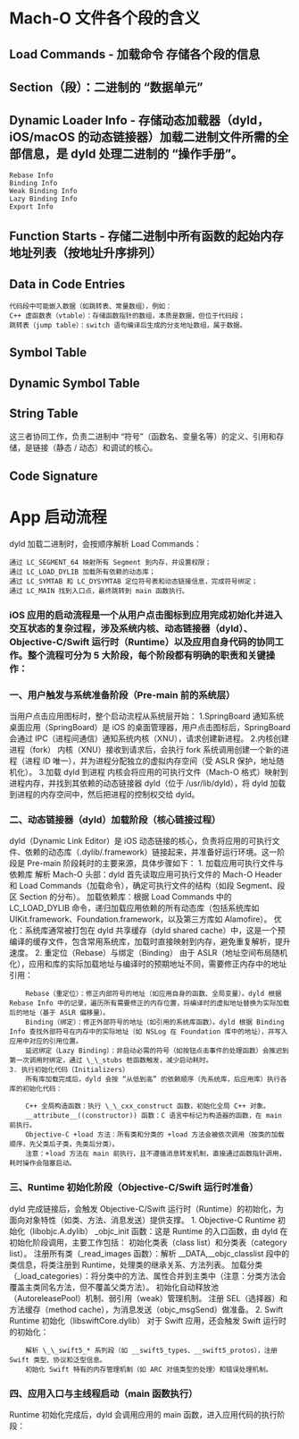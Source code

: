
# Mach-O 文件各个段的含义

## Load Commands - 加载命令 存储各个段的信息

## Section（段）：二进制的 “数据单元”

## Dynamic Loader Info - 存储动态加载器（dyld，iOS/macOS 的动态链接器）加载二进制文件所需的全部信息，是 dyld 处理二进制的 “操作手册”。
    Rebase Info
    Binding Info
    Weak Binding Info
    Lazy Binding Info
    Export Info

    
## Function Starts - 存储二进制中所有函数的起始内存地址列表（按地址升序排列）

## Data in Code Entries
    代码段中可能嵌入数据（如跳转表、常量数组），例如：
    C++ 虚函数表（vtable）：存储函数指针的数组，本质是数据，但位于代码段；
    跳转表（jump table）：switch 语句编译后生成的分支地址数组，属于数据。


## Symbol Table
## Dynamic Symbol Table
## String Table
这三者协同工作，负责二进制中 “符号”（函数名、变量名等）的定义、引用和存储，是链接（静态 / 动态）和调试的核心。


## Code Signature


# App 启动流程
dyld 加载二进制时，会按顺序解析 Load Commands：

    通过 LC_SEGMENT_64 映射所有 Segment 到内存，并设置权限；
    通过 LC_LOAD_DYLIB 加载所有依赖的动态库；
    通过 LC_SYMTAB 和 LC_DYSYMTAB 定位符号表和动态链接信息，完成符号绑定；
    通过 LC_MAIN 找到入口点，最终跳转到 main 函数执行。

### iOS 应用的启动流程是一个从用户点击图标到应用完成初始化并进入交互状态的复杂过程，涉及系统内核、动态链接器（dyld）、Objective-C/Swift 运行时（Runtime）以及应用自身代码的协同工作。整个流程可分为 5 大阶段，每个阶段都有明确的职责和关键操作：
### 一、用户触发与系统准备阶段（Pre-main 前的系统层）
当用户点击应用图标时，整个启动流程从系统层开始：
    1.SpringBoard 通知系统
        桌面应用（SpringBoard）是 iOS 的桌面管理器，用户点击图标后，SpringBoard 会通过 IPC（进程间通信）通知系统内核（XNU），请求创建新进程。
    2.内核创建进程（fork）
        内核（XNU）接收到请求后，会执行 fork 系统调用创建一个新的进程（进程 ID 唯一），并为进程分配独立的虚拟内存空间（受 ASLR 保护，地址随机化）。
    3.加载 dyld 到进程
        内核会将应用的可执行文件（Mach-O 格式）映射到进程内存，并找到其依赖的动态链接器 dyld（位于 /usr/lib/dyld），将 dyld 加载到进程的内存空间中，然后把进程的控制权交给 dyld。
### 二、动态链接器（dyld）加载阶段（核心链接过程）
dyld（Dynamic Link Editor）是 iOS 动态链接的核心，负责将应用的可执行文件、依赖的动态库（.dylib/.framework）链接起来，并准备好运行环境。这一阶段是 Pre-main 阶段耗时的主要来源，具体步骤如下：
    1. 加载应用可执行文件与依赖库
        解析 Mach-O 头部：dyld 首先读取应用可执行文件的 Mach-O Header 和 Load Commands（加载命令），确定可执行文件的结构（如段 Segment、段区 Section 的分布）。
        加载依赖库：根据 Load Commands 中的 LC_LOAD_DYLIB 命令，递归加载应用依赖的所有动态库（包括系统库如 UIKit.framework、Foundation.framework，以及第三方库如 Alamofire）。
        优化：系统库通常被打包在 dyld 共享缓存（dyld shared cache）中，这是一个预编译的缓存文件，包含常用系统库，加载时直接映射到内存，避免重复解析，提升速度。
    2. 重定位（Rebase）与绑定（Binding）
        由于 ASLR（地址空间布局随机化），应用和库的实际加载地址与编译时的预期地址不同，需要修正内存中的地址引用：

        Rebase（重定位）：修正内部符号的地址（如应用自身的函数、全局变量）。dyld 根据 Rebase Info 中的记录，遍历所有需要修正的内存位置，将编译时的虚拟地址替换为实际加载后的地址（基于 ASLR 偏移量）。
        Binding（绑定）：修正外部符号的地址（如引用的系统库函数）。dyld 根据 Binding Info 查找外部符号在内存中的实际地址（如 NSLog 在 Foundation 库中的地址），并写入应用中对应的引用位置。
        延迟绑定（Lazy Binding）：非启动必需的符号（如按钮点击事件的处理函数）会推迟到第一次调用时绑定，通过 \_\_stubs 桩函数触发，减少启动耗时。
    3. 执行初始化代码（Initializers）
        所有库加载完成后，dyld 会按 “从低到高” 的依赖顺序（先系统库，后应用库）执行各库的初始化代码：

        C++ 全局构造函数：执行 \_\_cxx_construct 函数，初始化全局 C++ 对象。
        __attribute__((constructor)) 函数：C 语言中标记为构造器的函数，在 main 前执行。
        Objective-C +load 方法：所有类和分类的 +load 方法会被依次调用（按类的加载顺序，先父类后子类，先类后分类）。
        注意：+load 方法在 main 前执行，且不遵循消息转发机制，直接通过函数指针调用，耗时操作会阻塞启动。
### 三、Runtime 初始化阶段（Objective-C/Swift 运行时准备）
dyld 完成链接后，会触发 Objective-C/Swift 运行时（Runtime）的初始化，为面向对象特性（如类、方法、消息发送）提供支撑。
    1. Objective-C Runtime 初始化（libobjc.A.dylib）
        _objc_init 函数：这是 Runtime 的入口函数，由 dyld 在初始化阶段调用，主要工作包括：
        初始化类表（class list）和分类表（category list）。
        注册所有类（_read_images 函数）：解析 __DATA,__objc_classlist 段中的类信息，将类注册到 Runtime，处理类的继承关系、方法列表。
        加载分类（_load_categories）：将分类中的方法、属性合并到主类中（注意：分类方法会覆盖主类同名方法，但不覆盖父类方法）。
        初始化自动释放池（AutoreleasePool）机制、弱引用（weak）管理机制。
        注册 SEL（选择器）和方法缓存（method cache），为消息发送（objc_msgSend）做准备。
    2. Swift Runtime 初始化（libswiftCore.dylib）
        对于 Swift 应用，还会触发 Swift 运行时的初始化：

        解析 \_\_swift5_* 系列段（如 __swift5_types、__swift5_protos），注册 Swift 类型、协议和泛型信息。
        初始化 Swift 特有的内存管理机制（如 ARC 对值类型的处理）和错误处理机制。
### 四、应用入口与主线程启动（main 函数执行）
Runtime 初始化完成后，dyld 会调用应用的 main 函数，进入应用代码的执行阶段：
